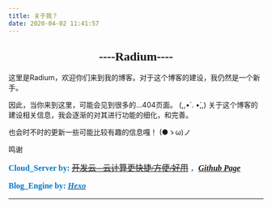 ```yaml
---
title: 关于我？
date: 2020-04-02 11:41:57
---
```


## <div align='center' ><font size=5 face="黑体">----Radium----</font></div>

这里是Radium，欢迎你们来到我的博客。对于这个博客的建设，我仍然是一个新手。

  因此，当你来到这里，可能会见到很多的...404页面。 (,,•́ . •̀,,)
  关于这个博客的建设相关信息，我会逐渐的对其进行功能的细化，和完善。  

  也会时不时的更新一些可能比较有趣的信息嘎！  (●ゝω)ノ

鸣谢

<font color=#0079c9 size=3 face="黑体">**Cloud_Server by:** [~~开发云 - 云计算更快捷/方便/好用~~](http://cloud.xlj0.com/) ，[***Github Page***](http://github.com/)
 
<font color=#0079c9 size=3 face="黑体">**Blog_Engine by:** [<font color=#0079c9 size=3 face="黑体">***Hexo***](https://hexo.io/)
***
<font color=#000000 size=3 face="黑体">
</font>
